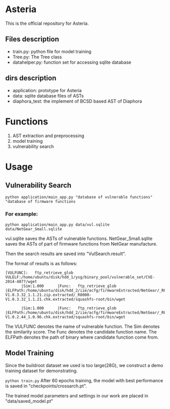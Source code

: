 # Asteria

This is the official repository for Asteria.


## Files description

* train.py: python file for model training
* Tree.py: The Tree class
* datahelper.py: function set for accessing sqlite database
## dirs description
* application: prototype for Asteria
* data: sqlite database files of ASTs
* diaphora_test: the implement of BCSD based AST of Diaphora


# Functions
1. AST extraction and preprocessing
2. model training
3. vulnerability search

# Usage

## Vulnerability Search
`python application/main_app.py "database of vulnerable functions" "database of firmware functions`
### For example:
 `python application/main_app.py data/vul.sqlite data/NetGear_Small.sqlite`
 
 vul.sqlite saves the ASTs of vulnerable functions.
 NetGear_Small.sqlite saves the ASTs of part of firmware functions from NetGear manufacture.
 
 Then the search results are saved into "VulSearch.result".
 
 The format of results is as follows:
 ```
[VULFUNC]:   ftp_retrieve_glob  VULELF:/home/ubuntu/disk/hdd_1/ysg/binary_pool/vulnerable_set/CVE-2014-4877/wget
        |Sim:1.000      |Func:   ftp_retrieve_glob      |ELFPath:/home/ubuntu/disk/hdd_2/iie/acfg/firmwareExtracted/NetGear/_R8000-V1.0.3.32_1.1.21.zip.extracted/_R8000-V1.0.3.32_1.1.21.chk.extracted/squashfs-root/bin/wget

        |Sim:1.000      |Func:   ftp_retrieve_glob      |ELFPath:/home/ubuntu/disk/hdd_2/iie/acfg/firmwareExtracted/NetGear/_R8000-V1.0.2.44_1.0.96.chk.extracted/squashfs-root/bin/wget

```

The VULFUNC denotes the name of vulnerable function. The Sim denotes the similarity score. The Func denotes the candidate function name.
The ELFPath denotes the path of binary where candidate function come from.


## Model Training
Since the buildroot dataset we used is too large(28G), we construct a demo training dataset for demonstrating.

`python train.py`
After 60 epochs training, the model with best performance is saved in "checkpoints/crossarch.pt".

The trained model parameters and settings in our work are placed in "data/saved_model.pt"